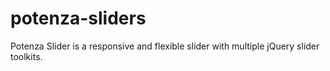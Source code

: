 potenza-sliders
===============

Potenza Slider is a responsive and flexible slider with multiple jQuery slider toolkits.
